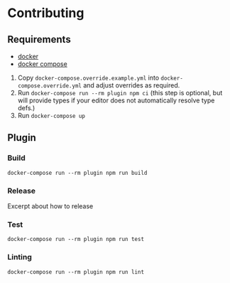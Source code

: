 # Contributing
## Requirements

-   [docker](https://docs.docker.com/install/linux/docker-ce/ubuntu/#install-docker-ce)
-   [docker compose](https://docs.docker.com/compose/install/)

1. Copy `docker-compose.override.example.yml` into `docker-compose.override.yml` and adjust overrides as required.
2. Run `docker-compose run --rm plugin npm ci` (this step is optional, but will provide types if your editor does not automatically resolve type defs.)
3. Run `docker-compose up`

## Plugin

### Build
```
docker-compose run --rm plugin npm run build
```

### Release
Excerpt about how to release


### Test
```
docker-compose run --rm plugin npm run test
```

### Linting
```
docker-compose run --rm plugin npm run lint
```
